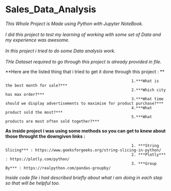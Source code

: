 # Sales_Data_Analysis

*This Whole Project is Made using Python with Jupyter NoteBook.*<br />
<br />
*I did this project to test my learning of working with some set of Data and my experience was awesome.*<br />
<br />
*In this project i tried to do some Data analysis work.*<br />
<br />
*THe Dataset  required to go through this project is already provided in file.*<br />

**Here are the listed thing that i tried to get it done through this project : ** <br />

                                                           1.***What is the best month for sale?***  
                                                           2.***Which city has max order?***  
                                                           3.***What time should we display advertisements to maximise for product purchase?***  
                                                           4.***What product sold the most?***  
                                                           5.***What products are most often sold together?***  
                                                           

**As inside project i was using some methods so you can get to knew about those throught the downgiven links :**  <br />

                                                           1. ***String Slicing*** : https://www.geeksforgeeks.org/string-slicing-in-python/   
                                                           2. ***Plotly*** : https://plotly.com/python/   
                                                           3. ***Group By*** : https://realpython.com/pandas-groupby/   

*Inside code  file i had described briefly about what i am doing in each step so that will be helpful too.*<br />

                                                                                                                 
